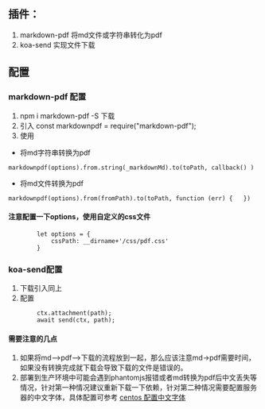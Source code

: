 ## 插件：
1. markdown-pdf    将md文件或字符串转化为pdf
2. koa-send 实现文件下载
## 配置
### markdown-pdf 配置
1. npm i markdown-pdf -S  下载
2. 引入 const markdownpdf = require("markdown-pdf");
3. 使用 
- 将md字符串转换为pdf
```
markdownpdf(options).from.string(_markdownMd).to(toPath, callback() )
```

- 将md文件转换为pdf
```
markdownpdf(options).from(fromPath).to(toPath, function (err) {   })
```
#### 注意配置一下options，使用自定义的css文件
```
        let options = {
            cssPath: __dirname+'/css/pdf.css'
        }
```
### koa-send配置
1. 下载引入同上
2. 配置
```
        ctx.attachment(path);
        await send(ctx, path);
```

#### 需要注意的几点
1. 如果将md-->pdf-->下载的流程放到一起，那么应该注意md->pdf需要时间，如果没有转换完成就下载会导致下载的文件是错误的。
2. 部署到生产环境中可能会遇到phantomjs报错或者md转换为pdf后中文丢失等情况，针对第一种情况建议重新下载一下依赖，针对第二种情况需要配置服务器的中文字体，具体配置可参考 [centos 配置中文字体](https://blog.csdn.net/qq_30336433/article/details/86497096)